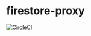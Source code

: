 # firestore-proxy
[![CircleCI](https://circleci.com/gh/trendev/firestore-proxy.svg?style=svg)](https://circleci.com/gh/trendev/firestore-proxy)
